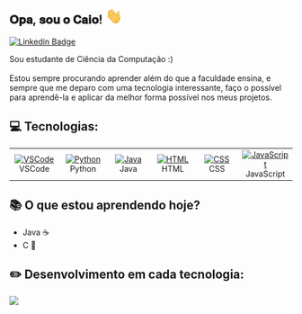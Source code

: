<h2> 𝐎𝐩𝐚, 𝐬𝐨𝐮 𝐨 𝐂𝐚𝐢𝐨! <img src="https://raw.githubusercontent.com/ABSphreak/ABSphreak/master/gifs/Hi.gif" width="30px"></h2>

[![Linkedin Badge](https://img.shields.io/badge/-LinkedIn-0e76a8?style=for-the-badge&logo=Linkedin&logoColor=white)](https://www.linkedin.com/in/caio-elias-002952236/)

Sou estudante de Ciência da Computação :)
<br><br>
Estou sempre procurando aprender além do que a faculdade ensina, e sempre que me deparo com uma tecnologia interessante, faço o possível para aprendê-la e aplicar da melhor forma possível nos meus projetos.
<br>
## 💻 Tecnologias:

<table align="center">
  <tr>
    <td align="center" width="96">
      <a href="#">
        <img src="https://github.com/yurijserrano/Github-Profile-Readme-Logos/blob/master/text%20editors/vscode.svg" width="42" height="42" alt="VSCode" />
      </a>
      <br>VSCode
    </td>
    <td align="center" width="96">
      <a href="#">
        <img src="https://raw.githubusercontent.com/rahul-jha98/github_readme_icons/main/language_and_tools/square/python/python.svg" width="48" height="48" alt="Python" />
      </a>
      <br>Python
    </td>
    <td align="center" width="96">
      <a href="#">
        <img src="https://raw.githubusercontent.com/rahul-jha98/github_readme_icons/main/language_and_tools/square/java/java.svg" width="48" height="48" alt="Java" />
      </a>
      <br>Java
    </td>
    <td align="center" width="96">
      <a href="#">
        <img src="https://github.com/rahul-jha98/README_icons/blob/main/language_and_tools/square/html/html.svg" width="48" height="48" alt="HTML" />
      </a>
      <br>HTML
    </td>
    <td align="center" width="96">
      <a href="#">
        <img src="https://github.com/rahul-jha98/README_icons/blob/main/language_and_tools/square/css/css.svg" width="48" height="48" alt="CSS" />
      </a>
      <br>CSS
    </td>
    <td align="center" width="96">
      <a href="#">
        <img src="https://github.com/rahul-jha98/README_icons/blob/main/language_and_tools/square/javascript/javascript.svg" width="48" height="48" alt="JavaScript" />
      </a>
      <br>JavaScript
    </td>
  </tr>
</table>

## 📚 O que estou aprendendo hoje?
- Java ☕
- C 🤖

## ✏️ Desenvolvimento em cada tecnologia:
![](https://github-readme-stats.vercel.app/api/top-langs/?username=CaioCElias&theme=github_dark_dimmed&hide_border=false&include_all_commits=true&count_private=true&layout=compact&custom_title=Linguagens+Mais+Usadas)
